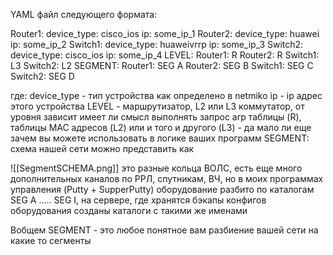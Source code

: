 YAML файл следующего формата:

Router1:
  device_type: cisco_ios
  ip: some_ip_1
Router2:
  device_type: huawei
  ip: some_ip_2
Switch1:
  device_type: huaweivrrp
  ip: some_ip_3
Switch2:
  device_type: cisco_ios
  ip: some_ip_4
LEVEL:
  Router1: R
  Router2: R
  Switch1: L3
  Switch2: L2
SEGMENT:
  Router1: SEG A
  Router2: SEG B
  Switch1: SEG C
  Switch2: SEG D


где:
  device_type - тип устройства как определено в netmiko
  ip - ip адрес этого устройства
  LEVEL - маршрутизатор, L2 или L3 коммутатор, от уровня зависит имеет ли смысл выполнять запрос arp таблицы (R), таблицы MAC адресов (L2) или и того и другого (L3) - да мало ли еще зачем вы можете использовать в логике ваших программ
  SEGMENT:
  схема нашей сети можно представить как 
  
  ![[SegmentSCHEMA.png]]
  это  разные кольца ВОЛС, есть еще много дополнительных каналов по РРЛ, спутникам, ВЧ,  но в моих программах управления (Putty + SupperPutty) оборудование разбито по каталогам SEG A ..... SEG I, на сервере, где хранятся бэкапы конфигов оборудования созданы каталоги с такими же именами
  
  Вобщем SEGMENT - это любое понятное вам разбиение вашей сети на какие то сегменты
